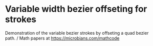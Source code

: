 # Variable width bezier offseting for strokes
Demonstration of the variable bezier strokes by offseting a quad bezier path. / Math papers at https://microbians.com/mathcode
